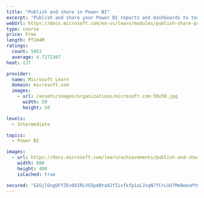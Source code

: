 ```yaml
---
title: "Publish and share in Power BI"
excerpt: "Publish and share your Power BI reports and dashboards to teammates in your organization or to everyone on the web."
webUrl: https://docs.microsoft.com/en-us/learn/modules/publish-share-power-bi/
type: course
price: Free
length: PT1H4M
ratings:
  count: 5052
  average: 4.7272367
heat: 137

provider:
  name: Microsoft Learn
  domain: microsoft.com
  images:
    - url: /assets/images/organizations/microsoft.com-50x50.jpg
      width: 50
      height: 50

levels:
  - Intermediate

topics:
  - Power BI

images:
  - url: https://docs.microsoft.com/learn/achievements/publish-and-share-with-power-bi-desktop-social.png
    width: 800
    height: 400
    isCached: true

secured: "GIGjlGngUFfZEv0XIRLVG5pmBtaX2fIixfkfp1uLJsqN7fC+LUGfMeBeeuPtG/mMTWZrD4IKQMlzKshyJVRtgEAhODotAyAo05ru7u6XP7qrl7cRIW3cxC8l3nTPsNF2lZ4IA2YzoY1mTFY9K4G75Ag5UFgWS22b888bQMMmTTJhPF6vz+PurMP7NVqznWtO0aljR73sh8kX1T+hXRNCsQSUSQpapspCbP51uROfWG20vWxglOAqm4flmwXkP5sUz2ZkYRg0kD0CMBkBuwZh/FOEOGlfboKK55YS1dB/wo7rUiXVhN4tODb5tE6KauEkPNG68iyu/r43ZU4PI0qk4UnioOuBSvVBl0TVuEuY1fmyazC616uniEzICvSn2rWTa2qlAAMnMWTF/6LSMsvkUL5C5eA2Y15OQdJon3He5YQ=;QZllemf5LPSl9d6gMvmaEA=="
---
```


